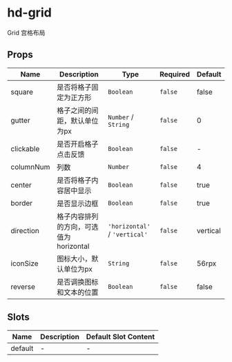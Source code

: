 # hd-grid

Grid 宫格布局

## Props

<!-- @vuese:hd-grid:props:start -->
|Name|Description|Type|Required|Default|
|---|---|---|---|---|
|square|是否将格子固定为正方形|`Boolean`|`false`|false|
|gutter|格子之间的间距，默认单位为px|`Number` /  `String`|`false`|0|
|clickable|是否开启格子点击反馈|`Boolean`|`false`|-|
|columnNum|列数|`Number`|`false`|4|
|center|是否将格子内容居中显示|`Boolean`|`false`|true|
|border|是否显示边框|`Boolean`|`false`|true|
|direction|格子内容排列的方向，可选值为 horizontal|`'horizontal'` / `'vertical'`|`false`|vertical|
|iconSize|图标大小，默认单位为px|`String`|`false`|56rpx|
|reverse|是否调换图标和文本的位置|`Boolean`|`false`|false|

<!-- @vuese:hd-grid:props:end -->


## Slots

<!-- @vuese:hd-grid:slots:start -->
|Name|Description|Default Slot Content|
|---|---|---|
|default|-|-|

<!-- @vuese:hd-grid:slots:end -->


